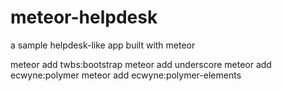 # meteor-helpdesk
a sample helpdesk-like app built with meteor

meteor add twbs:bootstrap
meteor add underscore
meteor add ecwyne:polymer
meteor add ecwyne:polymer-elements
